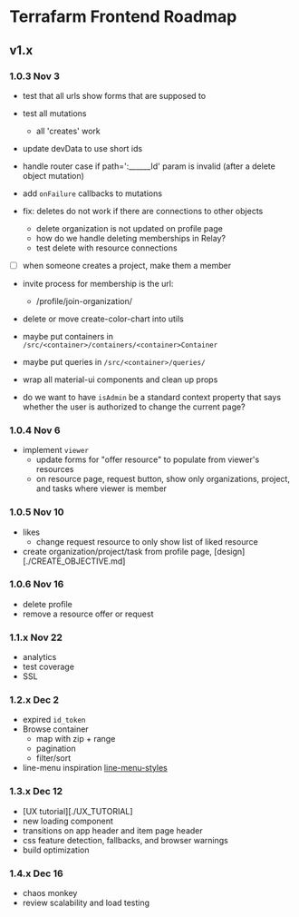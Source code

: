 # Terrafarm Frontend Roadmap

## v1.x

### 1.0.3 Nov 3

- test that all urls show forms that are supposed to
- test all mutations
  - all 'creates' work
- update devData to use short ids

- handle router case if path=':______Id' param is invalid (after a delete object mutation)
- add `onFailure` callbacks to mutations

- fix: deletes do not work if there are connections to other objects
  - delete organization is not updated on profile page
  - how do we handle deleting memberships in Relay?
  - test delete with resource connections

- [ ] when someone creates a project, make them a member
- invite process for membership is the url:
  - <host>/profile/join-organization/<uuid>

- delete or move create-color-chart into utils
- maybe put containers in `/src/<container>/containers/<container>Container`
- maybe put queries in `/src/<container>/queries/`
- wrap all material-ui components and clean up props

- do we want to have `isAdmin` be a standard context property that says whether
  the user is authorized to change the current page?

### 1.0.4 Nov 6

- implement `viewer`
  - update forms for "offer resource" to populate from viewer's resources
  - on resource page, request button, show only organizations, project, and tasks where viewer is member

### 1.0.5 Nov 10

- likes
  - change request resource to only show list of liked resource
- create organization/project/task from profile page, [design][./CREATE_OBJECTIVE.md]

### 1.0.6 Nov 16

- delete profile
- remove a resource offer or request

### 1.1.x Nov 22

- analytics
- test coverage
- SSL

### 1.2.x Dec 2

- expired `id_token`
- Browse container
  - map with zip + range
  - pagination
  - filter/sort
- line-menu inspiration [line-menu-styles](http://tympanus.net/Development/LineMenuStyles/#Valentine)

### 1.3.x Dec 12

- [UX tutorial][./UX_TUTORIAL]
- new loading component
- transitions on app header and item page header
- css feature detection, fallbacks, and browser warnings
- build optimization

### 1.4.x Dec 16

- chaos monkey
- review scalability and load testing

